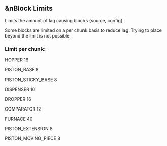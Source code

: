 ## &nBlock Limits  

Limits the amount of lag causing blocks {source, config}

Some blocks are limited on a per chunk basis to reduce lag. Trying to place beyond the limit is not possible.

### Limit per chunk:  

HOPPER 16

PISTON_BASE 8

PISTON_STICKY_BASE 8

DISPENSER 16

DROPPER 16

COMPARATOR 12

FURNACE 40

PISTON_EXTENSION 8

PISTON_MOVING_PIECE 8 
